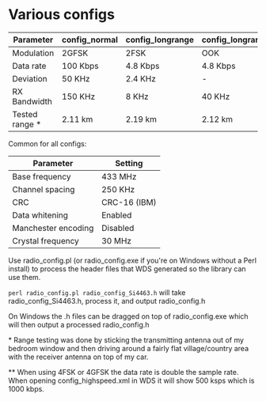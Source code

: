Various configs
===============

| Parameter           | config_normal | config_longrange | config_longrange_ook | config_longrange_500 | config_highspeed |
| ------------------- | ------------- | ---------------- | -------------------- | -------------------- | ---------------- |
| Modulation          | 2GFSK         | 2FSK             | OOK                  | 2FSK                 | 4GFSK            |
| Data rate           | 100 Kbps      | 4.8 Kbps         | 4.8 Kbps             | 0.5 Kbps             | 1000 Kbps **     |
| Deviation           | 50 KHz        | 2.4 KHz          | -                    | 1 KHz                | 60 KHz           |
| RX Bandwidth        | 150 KHz       | 8 KHz            | 40 KHz               | 8 KHz                | 700 KHz          |
| Tested range *      | 2.11 km       | 2.19 km          | 2.12 km              | 2.2 km               | 1.6 km           |


Common for all configs:

| Parameter           | Setting      |
| ------------------- | ------------ |
| Base frequency      | 433 MHz      |
| Channel spacing     | 250 KHz      |
| CRC                 | CRC-16 (IBM) |
| Data whitening      | Enabled      |
| Manchester encoding | Disabled     |
| Crystal frequency   | 30 MHz       |


Use radio_config.pl (or radio_config.exe if you're on Windows without a Perl install) to process the header files that WDS generated so the library can use them.

`perl radio_config.pl radio_config_Si4463.h` will take radio_config_Si4463.h, process it, and output radio_config.h

On Windows the .h files can be dragged on top of radio_config.exe which will then output a processed radio_config.h

\* Range testing was done by sticking the transmitting antenna out of my bedroom window and then driving around a fairly flat village/country area with the receiver antenna on top of my car.

** When using 4FSK or 4GFSK the data rate is double the sample rate. When opening config_highspeed.xml in WDS it will show 500 ksps which is 1000 kbps.
